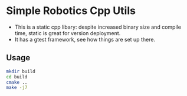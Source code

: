 # Simple Robotics Cpp Utils

- This is a static cpp libary: despite increased binary size and compile time, static is great for version deployment. 
- It has a gtest framework, see how things are set up there.

## Usage

```bash
mkdir build
cd build
cmake ..
make -j7 
```
